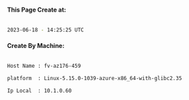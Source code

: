
   
#### This Page Create at:

```bash

2023-06-18 - 14:25:25 UTC

```

#### Create By Machine:

```bash

Host Name : fv-az176-459

platform  : Linux-5.15.0-1039-azure-x86_64-with-glibc2.35

Ip Local  : 10.1.0.60

```


